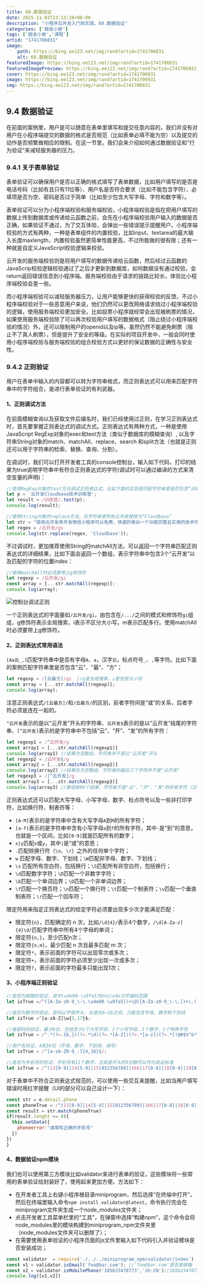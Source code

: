 ```yaml
---
title: 60.数据验证
date: 2025-11-03T23:13:28+08:00
description: "小程序云开发入门到实践，60.数据验证"
categories: ['掘金小册']
tags: ['掘金小册','课程']
artid: "1741706031"
image:
    path: https://bing.ee123.net/img/rand?artid=1741706031
    alt: 60.数据验证
featuredImage: https://bing.ee123.net/img/rand?artid=1741706031
featuredImagePreview: https://bing.ee123.net/img/rand?artid=1741706031
cover: https://bing.ee123.net/img/rand?artid=1741706031
image: https://bing.ee123.net/img/rand?artid=1741706031
img: https://bing.ee123.net/img/rand?artid=1741706031
---
```


## 9.4 数据验证
在前面的案例里，用户是可以随意在表单里填写和提交任意内容的，我们并没有对用户在小程序端提交的数据的格式是否规范（比如表单必填不能为空）以及提交的动作是否频繁做相应的限制。在这一节里，我们会来介绍如何通过数据验证和“行为验证”来减轻服务器的压力。

### 9.4.1 关于表单验证
表单验证可以确保用户是否以正确的格式填写了表单数据，比如用户填写的是否是电话号码（比如有且只有11位等）、用户名是否符合要求（比如不能包含字符）、必填项是否为空、密码是否过于简单（比如至少包含大写字母、字符和数字等）。

表单验证可以分为小程序端校验和服务端校验，小程序端校验是指在把用户填写的数据上传到数据库或传递给云函数之前，会先在小程序端校验用户输入的数据是否正确，如果验证不通过，为了交互体验，会弹出一些错误提示提醒用户。小程序端校验的方式有两种，一种是表单组件的内置校验，比如input、textarea的最大输入长度maxlength，内置校验虽然更简单性能更高，不过所能做的很有限；还有一种就是自定义JavaScript校验逻辑来校验。

云开发的服务端校验则是将用户填写的数据传递给云函数，然后经过云函数的JavaScrip校验逻辑校验通过了之后才更新到数据库，如何数据没有通过校验，会return返回错误信息到小程序端。服务端校验由于请求的链路比较长，体验比小程序端校验会差一些。

而小程序端校验可以减轻服务器压力，让用户能够更快的获得校验的反馈，不过小程序端校验对于一些恶意用户来说，他们仍然可以更改网络请求绕过小程序端校验的逻辑，使用服务端校验更加安全。比如投票小程序就经常会出现被刷票的情况，如果使用服务端校验除了可以再次校验用户填写的数据格式（阻止绕过小程序端校验的情况）外，还可以限制用户的openid以及ip等。虽然仍然不能避免刷票（阻止不了真人刷票），但是提升了安全的等级。在实际的项目开发中，一般会同时使用小程序端校验与服务端校验的组合校验方式以更好的保证数据的正确性与安全性。

### 9.4.2 正则验证
用户在表单中输入的内容都可以转为字符串格式，而正则表达式可以用来匹配字符串中的字符组合，是进行表单验证的有利武器。

#### 1、正则调试方法
在前面模糊查询以及获取文件后缀名时，我们已经使用过正则，在学习正则表达式时，首先要掌握正则表达式的调试方式。正则表达式有两种方式，一种是使用JavaScript RegExp对象的exec和test方法（类似于数据库的模糊查询）, 以及字符串String对象的match、matchAll、replace、search 和split方法（也就是正则还可以用于字符串的检索、替换、查询、分割）。

在调试时，我们可以打开开发者工具的console控制台，输入如下代码，打印的结果为true说明字符串中有符合正则表达式的字符(调试时可以通过编译的方式来清空变量的声明)：
```javascript
//使用RegExp对象的test方法调试正则表达式，比如下面的正则是匹配字符串里是否包含“训练营”
let p = '云开发Cloudbase技术训练营';
let result = /训练营/.test(p);
console.log(result);  

//使用String对象的replace方法，将字符串里所有云开发替换为“Cloudbase”
let str = "使用云开发来开发微信小程序可以免费、快速的做出一个功能完整且实用的技术作品，这是其他编程学习方向所不具备的；而且小程序和云开发有着详细的中文技术文档、完备的IDE微信开发者工具，可以说云开发是对新手最为友好的技术学习方向了。"
let regex = /云开发/gi
console.log(str.replace(regex, 'Cloudbase'));
```
不过调试时，更加推荐使用String的matchAll方法，可以返回一个字符串匹配正则表达式的详细结果，比如下面会返回一个数组，表示字符串中包含3个“云开发”以及匹配的字符的位置index：
```javascript
//使用matchAll时必须要带上g修饰符
let regexp = /云开发/gi
const array = [...str.matchAll(regexp)];
console.log(array);
```
![控制台调试正则](https://i.hackweek.org/img//9/WX20201003-125832@2x.png)

一个正则表达式的字面量如`/云开发/gi`，由包含在`/.../`之间的模式和修饰符`gi`组成，g修饰符表示全局搜索，i表示不区分大小写，m表示匹配多行。使用matchAll时必须要带上g修饰符。

#### 2、正则表达式常用语法
`[Aa云_,]`匹配字符串中是否有字母`A`、`a`，汉字`云`，标点符号`_`、`,`等字符。比如下面的案例匹配字符串里是否包含"云"、"最"、"方"；
```javascript
let regexp = /[云最方]/gi  //g是全局搜索，i是忽视大小写
const array = [...str.matchAll(regexp)];
console.log(array);
```
注意正则表达式`/[云最方]/`和`/云最方/`的区别，前者字符间是“或”的关系，后者字符必须是连在一起的。

`^云开发`表示的是以“云开发”开头的字符串、`云开发$`表示的是以“云开发”结尾的字符串、`[^云开发]`表示的是字符串中不包括“云”、“开”、“发”的所有字符：

```javascript
let regexp1 = /^云开发/g
const array1 = [...str.matchAll(regexp1)]
console.log(array1) //结果为空数组，字符串并不是以"云开发"开头
let regexp2 = /云开发$/g
const array2 = [...str.matchAll(regexp2)]
console.log(array2) //结果也为空数组，字符串的最后三个字符并不是"云开发"
let regexp3 = /[^云开发]/g
const array3 = [...str.matchAll(regexp3)] 
console.log(array3) //数组有99个结果，字符串不是"云"、"开"、"发"的所有字符（汉字和标点符号）
```
正则表达式还可以匹配大写字母、小写字母、数字、标点符号以及一些非打印字符，比如换行符、制表符等：
- `[A-M]`表示的是字符串中含有大写字母`A`到`M`的所有字符；
- `[a-f]`表示的是字符串中含有小写字母`a`到`f`的所有字符，其中`-`是“到”的意思，也就是一个区间，比如`[0-9]`就是匹配所有的数字；
- `x|y`匹配`x`或`y`，其中`|`是“或”的意思；
- `.`匹配除换行符（`\n`、`\r`）之外的任何单个字符；
- `w` 匹配字母、数字、下划线；`\W`匹配非字母、数字、下划线；
- `\s` 匹配所有空白符，包括换行；`\S`匹配所有非空白符，包括换行；
- `\d`匹配数字字符；`\D`匹配一个非数字字符；
- `\b`匹配一个单词边界；`\D`匹配一个非单词边界；
- `\f`匹配一个换页符；`\n`匹配一个换行符；`\t`匹配一个制表符；`\v`匹配一个垂直制表符；`\r`匹配一个回车符；

限定符用来指定正则表达式的给定字符必须要出现多少次才能满足匹配：
- 限定符`{n}`，匹配确定的 n 次，比如`/\d{4}/`表示4个数字，`/\d[A-Za-z]{4}\d/`匹配字符串中所有4个字母的单词；
- 限定符`{n,}`，至少匹配n次；
- 限定符`{n,m}`，最少匹配 n 次且最多匹配 m 次；
- 限定符`*`，表示前面的字符可以出现零次或多次；
- 限定符`+`，表示前面的字符必须至少出现一次或多次；
- 限定符`?`，表示前面的字符最多只能出现1次；

#### 3、小程序端正则验证

```javascript
//是否为邮箱的验证，其中\u4e00-\u9fa5为Unicode汉字编码范围
let isTrue =/^([A-Za-z0-9_\-\.\u4e00-\u9fa5])+\@([A-Za-z0-9_\-\.])+\.([A-Za-z]{2,8})$/;

//是否为数字的验证，密码以字母开头，长度在6~18之间，只能包含字母、数字和下划线
let isTrue =^[a-zA-Z]\w{5,17}$;

//强密码的验证，最少6位，包括至少1个大写字母，1个小写字母，1个数字，1个特殊字符
let isTrue = /^.*(?=.{6,})(?=.*\d)(?=.*[A-Z])(?=.*[a-z])(?=.*[!@#$%^&*? ]).*$/;

//用户名验证，4到16位（字母，数字，下划线，减号）
let isTrue = /^[a-zA-Z0-9_-]{4,16}$/;

//是否为手机号的验证，手机号有11个数字，尤其是开头的3位数可以作为验证标准
let isTrue = /^(13[0-9]|14[5-9]|15[012356789]|166|17[0-8]|18[0-9]|19[8-9])[0-9]{8}$/;  
```

对于表单中不符合正则表达式规范的，可以使用一些交互来提醒，比如当用户填写错误时用红字提醒（UI的部分可以自己设计一下）：
```javascript
const str = e.detail.phone
const phoneTrue = /^(13[0-9]|14[5-9]|15[012356789]|166|17[0-8]|18[0-9]|19[8-9])[0-9]{8}$/;  
const result = str.match(phoneTrue)
if(result.lenght == 0){
  this.setData({
    phoneerror:"请填写正确的手机号"
  })
})
}
```

#### 4、数据验证npm模块
我们也可以使用第三方模块比如validator来进行表单的验证，这些模块将一些常用的表单验证给封装好了，使用起来更加方便。方法如下：

- 在开发者工具上右键小程序根目录miniprogram，然后选择“在终端中打开”，然后在终端里输入命令`npm install validator@latest`，命令执行完会在miniprogram文件夹生成一个node_modules文件夹；
- 点击开发者工具菜单栏里的“工具”，在弹窗中选择“构建npm”，这个命令会将node_modules里的模块构建到miniprogram_npm文件夹里（node_modules文件夹可以删除了）；
- 在需要使用表单验证的小程序页面的js文件里输入如下代码引入并验证模块是否安装成功；

```javascript
const validator  = require('./../../miniprogram_npm/validator/index')
const v1 = validator.isEmail('foo@bar.com'); //'foo@bar.com'是否是邮箱
const v2 = validator.isMobilePhone('185623478773','zh-CN')//18562347877是否是中国大陆的电话号码
console.log([v1,v2])
```


